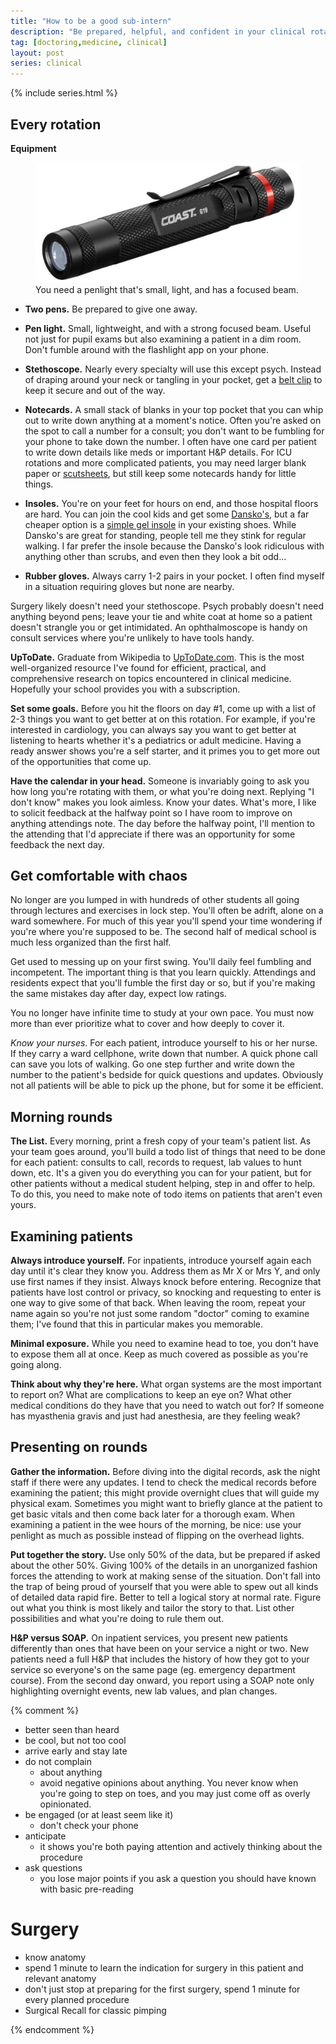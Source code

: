 ```yaml
---
title: "How to be a good sub-intern"
description: "Be prepared, helpful, and confident in your clinical rotations."
tag: [doctoring,medicine, clinical]
layout: post
series: clinical
---
```


{% include series.html %}

## Every rotation

**Equipment**

<figure class="thumb">
  <a href="http://amzn.to/1KH0btu"><img src="/images/penlight.jpg"></a>
  <figcaption>You need a penlight that's small, light, and has a focused beam.</figcaption>
</figure>

* **Two pens.** Be prepared to give one away.
* **Pen light.** Small, lightweight, and with a strong focused beam.  Useful
  not just for pupil exams but also examining a patient in a dim room.  Don't
  fumble around with the flashlight app on your phone.
* **Stethoscope.** Nearly every specialty will use this except psych.  Instead
  of draping around your neck or tangling in your pocket, get a <a
  href="http://amzn.to/1M3H9xZ">belt clip</a> to keep it secure and out of the
  way.
* **Notecards.** A small stack of blanks in your top pocket that you can whip
  out to write down anything at a moment's notice.  Often you're asked on the
  spot to call a number for a consult; you don't want to be fumbling for your
  phone to take down the number.  I often have one card per patient to write
  down details like meds or important H&P details. For ICU rotations and more
  complicated patients, you may need larger blank paper or
  [scutsheets](http://www.medfools.com/downloads.php), but still keep some
  notecards handy for little things.
* **Insoles.** You're on your feet for hours on end, and those hospital floors
  are hard.  You can join the cool kids and get some [Dansko's][dansko], but a
  far cheaper option is a <a href="http://amzn.to/1DhoXxY">simple gel
  insole</a> in your existing shoes.  While Dansko's are great for standing,
  people tell me they stink for regular walking.  I far prefer the insole
  because the Dansko's look ridiculous with anything other than scrubs, and
  even then they look a bit odd...
* **Rubber gloves.** Always carry 1-2 pairs in your pocket.  I often find
  myself in a situation requiring gloves but none are nearby.


  [dansko]: http://www.amazon.com/s/ref=as_li_ss_tl?_encoding=UTF8&camp=1789&creative=390957&field-keywords=dansko&index=blended&linkCode=ur2&tag=jgmalcolm-20&linkId=ZEZ3BOYLBLXFR6K3

Surgery likely doesn't need your stethoscope.  Psych probably doesn't need
anything beyond pens; leave your tie and white coat at home so a patient
doesn't strangle you or get intimidated.  An ophthalmoscope is handy on
consult services where you're unlikely to have tools handy.

**UpToDate.** Graduate from Wikipedia to [UpToDate.com](//uptodate.com).  This
is the most well-organized resource I've found for efficient, practical, and
comprehensive research on topics encountered in clinical medicine.  Hopefully
your school provides you with a subscription.

**Set some goals.** Before you hit the floors on day #1, come up with a list
of 2-3 things you want to get better at on this rotation.  For example, if
you're interested in cardiology, you can always say you want to get better at
listening to hearts whether it's a pediatrics or adult medicine.  Having a
ready answer shows you're a self starter, and it primes you to get more out of
the opportunities that come up.

**Have the calendar in your head.** Someone is invariably going to ask you how
long you're rotating with them, or what you're doing next.  Replying "I don't
know" makes you look aimless.  Know your dates.  What's more, I like to
solicit feedback at the halfway point so I have room to improve on anything
attendings note.  The day before the halfway point, I'll mention to the
attending that I'd appreciate if there was an opportunity for some feedback
the next day.


## Get comfortable with chaos

No longer are you lumped in with hundreds of other students all going through
lectures and exercises in lock step.  You'll often be adrift, alone on a ward
somewhere.  For much of this year you'll spend your time wondering if you're
where you're supposed to be.  The second half of medical school is much less
organized than the first half.

Get used to messing up on your first swing.  You'll daily feel fumbling and
incompetent.  The important thing is that you learn quickly.  Attendings and
residents expect that you'll fumble the first day or so, but if you're making
the same mistakes day after day, expect low ratings.

You no longer have infinite time to study at your own pace.  You must now more
than ever prioritize what to cover and how deeply to cover it.

*Know your nurses.* For each patient, introduce yourself to his or her nurse.
If they carry a ward cellphone, write down that number.  A quick phone call
can save you lots of walking.  Go one step further and write down the number
to the patient's bedside for quick questions and updates.  Obviously not all
patients will be able to pick up the phone, but for some it be efficient.


## Morning rounds

**The List.** Every morning, print a fresh copy of your team's patient list.
As your team goes around, you'll build a todo list of things that need to be
done for each patient: consults to call, records to request, lab values to
hunt down, etc.  It's a given you do everything you can for your patient, but
for other patients without a medical student helping, step in and offer to
help.  To do this, you need to make note of todo items on patients that aren't
even yours.


## Examining patients

**Always introduce yourself.** For inpatients, introduce yourself again each
day until it's clear they know you.  Address them as Mr X or Mrs Y, and only
use first names if they insist.  Always knock before entering.  Recognize that
patients have lost control or privacy, so knocking and requesting to enter is
one way to give some of that back.  When leaving the room, repeat your name
again so you're not just some random "doctor" coming to examine them; I've
found that this in particular makes you memorable.

**Minimal exposure.** While you need to examine head to toe, you don't have to
expose them all at once.  Keep as much covered as possible as you're going
along.

**Think about why they're here.** What organ systems are the most important to
report on?  What are complications to keep an eye on?  What other medical
conditions do they have that you need to watch out for?  If someone has
myasthenia gravis and just had anesthesia, are they feeling weak?



## Presenting on rounds

**Gather the information.** Before diving into the digital records, ask the
night staff if there were any updates.  I tend to check the medical records
before examining the patient; this might provide overnight clues that will
guide my physical exam.  Sometimes you might want to briefly glance at the
patient to get basic vitals and then come back later for a thorough exam.
When examining a patient in the wee hours of the morning, be nice: use your
penlight as much as possible instead of flipping on the overhead lights.

**Put together the story.** Use only 50% of the data, but be prepared if asked
about the other 50%.  Giving 100% of the details in an unorganized fashion
forces the attending to work at making sense of the situation.  Don't fall
into the trap of being proud of yourself that you were able to spew out all
kinds of detailed data rapid fire.  Better to tell a logical story at normal
rate.  Figure out what you think is most likely and tailor the story to that.
List other possibilities and what you're doing to rule them out.

**H&P versus SOAP.** On inpatient services, you present new patients
differently than ones that have been on your service a night or two.  New
patients need a full H&P that includes the history of how they got to your
service so everyone's on the same page (eg. emergency department course).
From the second day onward, you report using a SOAP note only highlighting
overnight events, new lab values, and plan changes.



{% comment %}

- better seen than heard
- be cool, but not too cool
- arrive early and stay late
- do not complain
  - about anything
  - avoid negative opinions about anything.  You never know when you're going
    to step on toes, and you may just come off as overly opinionated.
- be engaged (or at least seem like it)
  - don't check your phone
- anticipate
  - it shows you're both paying attention and actively thinking about the procedure
- ask questions
  - you lose major points if you ask a question you should have known with basic pre-reading


# Surgery

- know anatomy
- spend 1 minute to learn the indication for surgery in this patient and relevant anatomy
- don't just stop at preparing for the first surgery, spend 1 minute for every planned procedure
- Surgical Recall for classic pimping

{% endcomment %}
